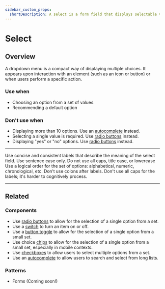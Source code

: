 ```yaml
---
sidebar_custom_props:
  shortDescription: A select is a form field that displays selectable values via a dropdown list.
---
```


# Select

<ComponentVisual
  figmaUrl=""
  storybookUrl="https://forge.tylerdev.io/main/?path=/story/components-select--default" />

## Overview

A dropdown menu is a compact way of displaying multiple choices. It appears upon interaction with an element (such as an icon or button) or when users perform a specific action.


### Use when 
- Choosing an option from a set of values 
- Recommending a default option 

### Don't use when 
- Displaying more than 10 options. Use an [autocomplete](/components/fields/autocomplete) instead.
- Selecting a single value is required. Use [radio buttons](/components/controls/radio-button) instead.
- Displaying "yes" or "no" options. Use [radio buttons](/components/controls/radio-button) instead.

---

<DoDontGrid>
  <DoDontTextSection>
    <DoDontText type="do">Use concise and consistent labels that describe the meaning of the select field.</DoDontText>
    <DoDontText type="do">Use sentence case only. Do not use all caps, title case, or lowercase</DoDontText>
    <DoDontText type="do">Use a logical order for the set of options: alphabetical, numeric, chronological, etc.</DoDontText>
  </DoDontTextSection>
  <DoDontTextSection>
    <DoDontText type="dont">Don't use colons after labels.</DoDontText>
    <DoDontText type="dont">Don't use all caps for the labels; it's harder to cognitively process.</DoDontText>
  </DoDontTextSection>
</DoDontGrid>

---

## Related

### Components

- Use [radio buttons](/components/controls/radio-button) to allow for the selection of a single option from a set.
- Use a [switch](/components/controls/switch) to turn an item on or off. 
- Use a [button toggle](/components/controls/button-toggle) to allow for the selection of a single option from a small set. 
- Use choice [chips](/components/utilities/chips) to allow for the selection of a single option from a small set, especially in mobile contexts. 
- Use [checkboxes](/components/controls/checkbox) to allow users to select multiple options from a set. 
- Use an [autocomplete](/components/fields/autocomplete) to allow users to search and select from long lists.

### Patterns 

- Forms (Coming soon!)
